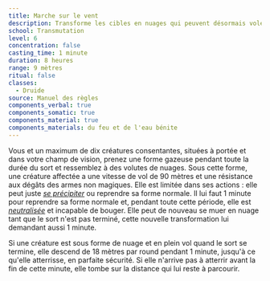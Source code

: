 ```yaml
---
title: Marche sur le vent
description: Transforme les cibles en nuages qui peuvent désormais voler.
school: Transmutation
level: 6
concentration: false
casting_time: 1 minute
duration: 8 heures
range: 9 mètres
ritual: false
classes:
  - Druide
source: Manuel des règles
components_verbal: true
components_somatic: true
components_material: true
components_materials: du feu et de l'eau bénite
---
```

Vous et un maximum de dix créatures consentantes, situées à portée et dans votre champ de vision, prenez une forme gazeuse pendant toute la durée du sort et ressemblez à des volutes de nuages. Sous cette forme, une créature affectée a une vitesse de vol de 90 mètres et une résistance aux dégâts des armes non magiques. Elle est limitée dans ses actions : elle peut juste [_se précipiter_](/combattre/#se-precipiter) ou reprendre sa forme normale. Il lui faut 1 minute pour reprendre sa forme normale et, pendant toute cette période, elle est [_neutralisée_](/gerer-la-sante-du-personnage/#neutralise) et incapable de bouger. Elle peut de nouveau se muer en nuage tant que le sort n'est pas terminé, cette nouvelle transformation lui demandant aussi 1 minute.

Si une créature est sous forme de nuage et en plein vol quand le sort se termine, elle descend de 18 mètres par round pendant 1 minute, jusqu'à ce qu'elle atterrisse, en parfaite sécurité. Si elle n'arrive pas à atterrir avant la fin de cette minute, elle tombe sur la distance qui lui reste à parcourir.
